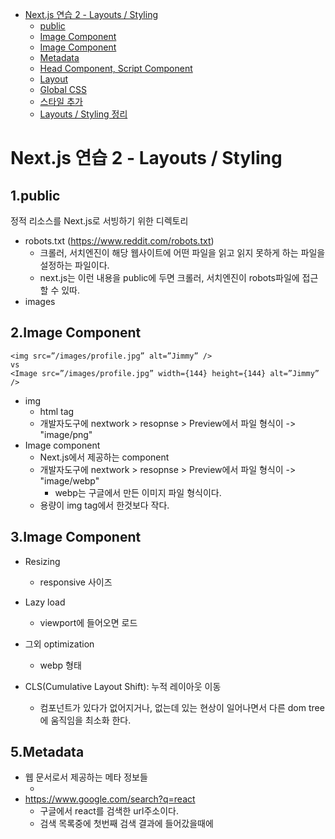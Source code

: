 <!-- TOC -->

- [Next.js 연습 2 - Layouts / Styling](#nextjs-%EC%97%B0%EC%8A%B5-2---layouts--styling)
  - [public](#public)
  - [Image Component](#image-component)
  - [Image Component](#image-component)
  - [Metadata](#metadata)
  - [Head Component, Script Component](#head-component-script-component)
  - [Layout](#layout)
  - [Global CSS](#global-css)
  - [스타일 추가](#%EC%8A%A4%ED%83%80%EC%9D%BC-%EC%B6%94%EA%B0%80)
  - [Layouts / Styling 정리](#layouts--styling-%EC%A0%95%EB%A6%AC)

<!-- /TOC -->

# Next.js 연습 2 - Layouts / Styling

## 1.public

정적 리소스를 Next.js로 서빙하기 위한 디렉토리

- robots.txt (https://www.reddit.com/robots.txt)
  - 크롤러, 서치엔진이 해당 웹사이트에 어떤 파일을 읽고 읽지 못하게 하는 파일을 설정하는 파일이다.
  - next.js는 이런 내용을 public에 두면 크롤러, 서치엔진이 robots파일에 접근 할 수 있따.
- images

## 2.Image Component

```
<img src=”/images/profile.jpg” alt=”Jimmy” />
vs
<Image src=”/images/profile.jpg” width={144} height={144} alt=”Jimmy” />

```

- img
  - html tag
  - 개발자도구에 nextwork > resopnse > Preview에서 파일 형식이 -> "image/png"
- Image component
  - Next.js에서 제공하는 component
  - 개발자도구에 nextwork > resopnse > Preview에서 파일 형식이 -> "image/webp"
    - webp는 구글에서 만든 이미지 파일 형식이다.
  - 용량이 img tag에서 한것보다 작다.

## 3.Image Component

- Resizing
  - responsive 사이즈
- Lazy load
  - viewport에 들어오면 로드
- 그외 optimization

  - webp 형태

- CLS(Cumulative Layout Shift): 누적 레이아웃 이동
  - 컴포넌트가 있다가 없어지거나, 없는데 있는 현상이 일어나면서 다른 dom tree에 움직임을 최소화 한다.

## 5.Metadata

- 웹 문서로서 제공하는 메타 정보들
  - <title>제목</title>
- https://www.google.com/search?q=react
  - 구글에서 react를 검색한 url주소이다.
  - 검색 목록중에 첫번째 검색 결과에 들어갔을때에 <title> 태그에 작성된게 구글 검색 목록 리스트에 반여이 된다.
    - 즉 구글 검색 엔진이 사이트의 title 메타 정보를 크롤링해서 검색 목록에 보여준다.

## 6.Head Component, Script Component

- Head Component
  - title / image / description 등 og(open graph) tag
  - icon
  - third party script(ex. google-analytics..)
- Script Component
  - strategy
    - load하는 stript를 어떤 전략으로 load할지 정할 수 있다.
  - onLoad
    - 페이지가 load가 끝났을때 어떤 동작을 실행할 수 있다.

## 7.Layout

- 공통 컴포넌트로 만들고
  - index.js파일에 파일에서 사용하는 스타일링 "<style jsx>", 전역에서 사용하는 스타일링"<style jsx global>"을 제공하고 있다.
- 모듈 css 하는 방법이 있다.
  "./layout.module.css 라는 CSS 모듈을 만들어 보자"

- .container 클래스 스타일을 만들고
- Layout 에서 해당 클래스네임을 사용하면 css가 적용

## 8.Global CSS

- pages/\_app.js 만들고
- styles/global.css 만들고 전역으로 적용할 스타일을 정의하고
- \_app.js 에서 import ‘../styles/global.css’ 해보자

- https://nextjs.org/learn/basics/assets-metadata-css/global-styles

## 9.스타일 추가

- components/layout.module.css 에 스타일 추가
- styles/utils.module.css 생성
- components/Layout.js 보강
- pages/index.js 변경

  https://nextjs.org/learn/basics/assets-metadata-css/polishing-layout

## 10.Layouts / Styling 정리

- 정적 리소스 -> /public (robots.txt / images 등)
- Image component -> 이미지 관련 최적화 기능
- Metadata -> Head / Script
- Styling -> styled-jsx / CSS modules
